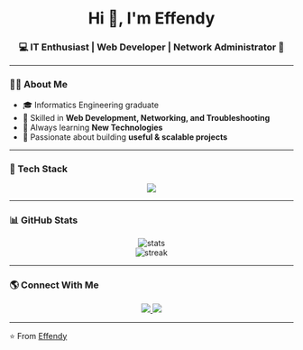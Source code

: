 <!-- Profil README -->

<h1 align="center">Hi 👋, I'm Effendy</h1>
<h3 align="center">💻 IT Enthusiast | Web Developer | Network Administrator 🚀</h3>

---

### 👨‍💻 About Me
- 🎓 Informatics Engineering graduate  
- 🔧 Skilled in **Web Development, Networking, and Troubleshooting**  
- 🌱 Always learning **New Technologies**  
- 🚀 Passionate about building **useful & scalable projects**

---

### 🚀 Tech Stack
<p align="center">
  <img src="https://skillicons.dev/icons?i=html,css,js,php,react,tailwind,python,mysql,linux,git,github,vscode" />
</p>

---

### 📊 GitHub Stats
<p align="center">
  <img src="https://github-readme-stats.vercel.app/api?username=effendycs&show_icons=true&theme=radical" alt="stats" />
  <br/>
  <img src="https://github-readme-streak-stats.herokuapp.com/?user=effendycs&theme=radical" alt="streak" />
</p>

---

### 🌎 Connect With Me
<p align="center">
  <a href="https://linkedin.com/in/effendy-candra-sasmoro">
    <img src="https://img.shields.io/badge/LinkedIn-0077B5?style=for-the-badge&logo=linkedin&logoColor=white"/>
  </a>
  <a href="mailto:effendycndr@gmail.com">
    <img src="https://img.shields.io/badge/Gmail-D14836?style=for-the-badge&logo=gmail&logoColor=white"/>
  </a>
</p>

---

⭐️ From [Effendy](https://github.com/effendycs)
